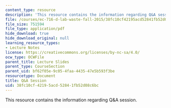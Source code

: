 ```yaml
---
content_type: resource
description: 'This resource contains the information regarding Q&A session. '
file: /courses/ec-716-d-lab-waste-fall-2015/38fc10cf42195acd52841fb52d08c6bc_MITEC_716F15_QA.pdf
file_size: 751594
file_type: application/pdf
hide_download: true
hide_download_original: null
learning_resource_types:
- Lecture Notes
license: https://creativecommons.org/licenses/by-nc-sa/4.0/
ocw_type: OCWFile
parent_title: Lecture Slides
parent_type: CourseSection
parent_uid: bf62f05e-9c05-4faa-4435-47e5b593f3be
resourcetype: Document
title: Q&A Session
uid: 38fc10cf-4219-5acd-5284-1fb52d08c6bc
---
```

This resource contains the information regarding Q&A session. 